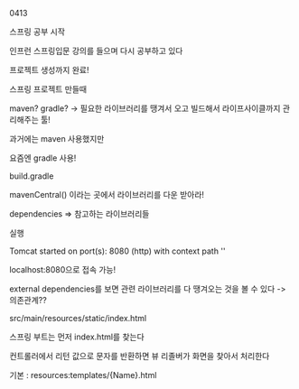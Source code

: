 0413

스프링 공부 시작

인프런 스프링입문 강의를 들으며 다시 공부하고 있다

프로젝트 생성까지 완료!


스프링 프로젝트 만들때

maven? gradle? -> 필요한 라이브러리를 땡겨서 오고 빌드해서 라이프사이클까지 관리해주는 툴!

과거에는 maven 사용했지만

요즘엔 gradle 사용! 



build.gradle

mavenCentral() 이라는 곳에서 라이브러리를 다운 받아라!

dependencies => 참고하는 라이브러리들 


실행

Tomcat started on port(s): 8080 (http) with context path ''

localhost:8080으로 접속 가능!

external dependencies를 보면 관련 라이브러리를 다 땡겨오는 것을 볼 수 있다
-> 의존관계??

src/main/resources/static/index.html 

스프링 부트는 먼저 index.html를 찾는다

컨트롤러에서 리턴 값으로 문자를 반환하면 뷰 리졸버가 화면을 찾아서 처리한다

기본 : resources:templates/{Name}.html
